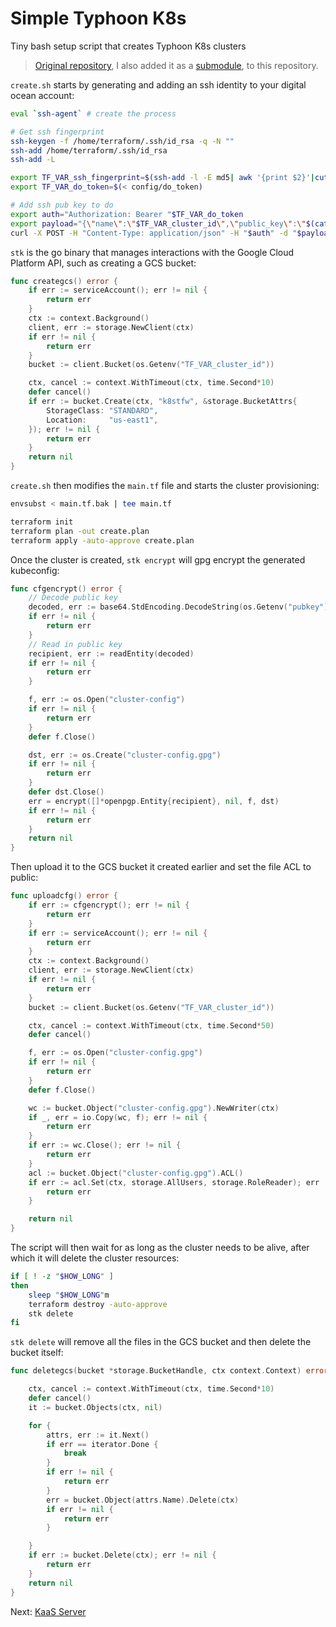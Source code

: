 # Simple Typhoon K8s

Tiny bash setup script that creates Typhoon K8s clusters

> [Original repository](https://github.com/danacr/simple-typhoon-k8s), I also added it as a [submodule](../simple-typhoon-k8s/README.md), to this repository.

`create.sh` starts by generating and adding an ssh identity to your digital ocean account:

```sh
eval `ssh-agent` # create the process

# Get ssh fingerprint
ssh-keygen -f /home/terraform/.ssh/id_rsa -q -N ""
ssh-add /home/terraform/.ssh/id_rsa
ssh-add -L

export TF_VAR_ssh_fingerprint=$(ssh-add -l -E md5| awk '{print $2}'|cut -d':' -f 2-)
export TF_VAR_do_token=$(< config/do_token)

# Add ssh pub key to do
export auth="Authorization: Bearer "$TF_VAR_do_token
export payload="{\"name\":\"$TF_VAR_cluster_id\",\"public_key\":\"$(cat /home/terraform/.ssh/id_rsa.pub)\"}"
curl -X POST -H "Content-Type: application/json" -H "$auth" -d "$payload" "https://api.digitalocean.com/v2/account/keys"
```

`stk` is the go binary that manages interactions with the Google Cloud Platform API, such as creating a GCS bucket:

```go
func creategcs() error {
	if err := serviceAccount(); err != nil {
		return err
	}
	ctx := context.Background()
	client, err := storage.NewClient(ctx)
	if err != nil {
		return err
	}
	bucket := client.Bucket(os.Getenv("TF_VAR_cluster_id"))

	ctx, cancel := context.WithTimeout(ctx, time.Second*10)
	defer cancel()
	if err := bucket.Create(ctx, "k8stfw", &storage.BucketAttrs{
		StorageClass: "STANDARD",
		Location:     "us-east1",
	}); err != nil {
		return err
	}
	return nil
}
```

`create.sh` then modifies the `main.tf` file and starts the cluster provisioning:

```sh
envsubst < main.tf.bak | tee main.tf

terraform init
terraform plan -out create.plan
terraform apply -auto-approve create.plan
```

Once the cluster is created, `stk encrypt` will gpg encrypt the generated kubeconfig:

```go
func cfgencrypt() error {
	// Decode public key
	decoded, err := base64.StdEncoding.DecodeString(os.Getenv("pubkey"))
	if err != nil {
		return err
	}
	// Read in public key
	recipient, err := readEntity(decoded)
	if err != nil {
		return err
	}

	f, err := os.Open("cluster-config")
	if err != nil {
		return err
	}
	defer f.Close()

	dst, err := os.Create("cluster-config.gpg")
	if err != nil {
		return err
	}
	defer dst.Close()
	err = encrypt([]*openpgp.Entity{recipient}, nil, f, dst)
	if err != nil {
		return err
	}
	return nil
}
```

Then upload it to the GCS bucket it created earlier and set the file ACL to public:

```go
func uploadcfg() error {
	if err := cfgencrypt(); err != nil {
		return err
	}
	if err := serviceAccount(); err != nil {
		return err
	}
	ctx := context.Background()
	client, err := storage.NewClient(ctx)
	if err != nil {
		return err
	}
	bucket := client.Bucket(os.Getenv("TF_VAR_cluster_id"))

	ctx, cancel := context.WithTimeout(ctx, time.Second*50)
	defer cancel()

	f, err := os.Open("cluster-config.gpg")
	if err != nil {
		return err
	}
	defer f.Close()

	wc := bucket.Object("cluster-config.gpg").NewWriter(ctx)
	if _, err = io.Copy(wc, f); err != nil {
		return err
	}
	if err := wc.Close(); err != nil {
		return err
	}
	acl := bucket.Object("cluster-config.gpg").ACL()
	if err := acl.Set(ctx, storage.AllUsers, storage.RoleReader); err != nil {
		return err
	}

	return nil
}
```

The script will then wait for as long as the cluster needs to be alive, after which it will delete the cluster resources:

```sh
if [ ! -z "$HOW_LONG" ]
then
    sleep "$HOW_LONG"m
    terraform destroy -auto-approve
    stk delete
fi
```

`stk delete` will remove all the files in the GCS bucket and then delete the bucket itself:

```go
func deletegcs(bucket *storage.BucketHandle, ctx context.Context) error {

	ctx, cancel := context.WithTimeout(ctx, time.Second*10)
	defer cancel()
	it := bucket.Objects(ctx, nil)

	for {
		attrs, err := it.Next()
		if err == iterator.Done {
			break
		}
		if err != nil {
			return err
		}
		err = bucket.Object(attrs.Name).Delete(ctx)
		if err != nil {
			return err
		}

	}
	if err := bucket.Delete(ctx); err != nil {
		return err
	}
	return nil
}
```

Next: [KaaS Server](02-kaas-server.md)
